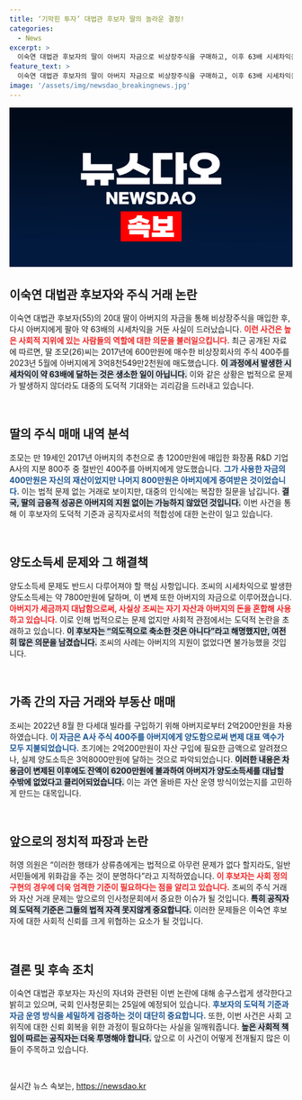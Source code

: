 ```yaml
---
title: ‘기막힌 투자’ 대법관 후보자 딸의 놀라운 결정!
categories:
  - News
excerpt: >
  이숙연 대법관 후보자의 딸이 아버지 자금으로 비상장주식을 구매하고, 이후 63배 시세차익을 실현한 사실이 드러나 논란이 일고 있다. 고위 공직자 후보자의 도덕적 기준에 의문이 제기되는 상황, 과연 어떤 후폭풍이 있을까?
feature_text: >
  이숙연 대법관 후보자의 딸이 아버지 자금으로 비상장주식을 구매하고, 이후 63배 시세차익을 실현한 사실이 드러나 논란이 일고 있다. 고위 공직자 후보자의 도덕적 기준에 의문이 제기되는 상황, 과연 어떤 후폭풍이 있을까?
image: '/assets/img/newsdao_breakingnews.jpg'
---
```


<p><img src="/assets/img/newsdao_breakingnews.jpg" alt="ranknews 속보" /></p>

<h2 data-ke-size="size26">이숙연 대법관 후보자와 주식 거래 논란</h2>

<p data-ke-size="size16">이숙연 대법관 후보자(55)의 20대 딸이 아버지의 자금을 통해 비상장주식을 매입한 후, 다시 아버지에게 팔아 약 63배의 시세차익을 거둔 사실이 드러났습니다. <b><span style="color: #ee2323;">이런 사건은 높은 사회적 지위에 있는 사람들의 역할에 대한 의문을 불러일으킵니다.</span></b> 최근 공개된 자료에 따르면, 딸 조모(26)씨는 2017년에 600만원에 매수한 비상장회사의 주식 400주를 2023년 5월에 아버지에게 3억8천549만2천원에 매도했습니다. <b><span style="background-color: #21538527;">이 과정에서 발생한 시세차익이 약 63배에 달하는 것은 생소한 일이 아닙니다.</span></b> 이와 같은 상황은 법적으로 문제가 발생하지 않더라도 대중의 도덕적 기대와는 괴리감을 드러내고 있습니다.</p>

<p data-ke-size="size16">&nbsp;</p>

<h2 data-ke-size="size26">딸의 주식 매매 내역 분석</h2>

<p data-ke-size="size16">조모는 만 19세인 2017년 아버지의 추천으로 총 1200만원에 매입한 화장품 R&D 기업 A사의 지분 800주 중 절반인 400주를 아버지에게 양도했습니다. <b><span style="color: #1a5490;">그가 사용한 자금의 400만원은 자신의 재산이었지만 나머지 800만원은 아버지에게 증여받은 것이었습니다.</span></b> 이는 법적 문제 없는 거래로 보이지만, 대중의 인식에는 복잡한 질문을 남깁니다. <b><span style="background-color: #21538527;">결국, 딸의 금융적 성공은 아버지의 지원 없이는 가능하지 않았던 것입니다.</span></b> 이번 사건을 통해 이 후보자의 도덕적 기준과 공직자로서의 적합성에 대한 논란이 일고 있습니다.</p>

<p data-ke-size="size16">&nbsp;</p>

<h2 data-ke-size="size26">양도소득세 문제와 그 해결책</h2>

<p data-ke-size="size16">양도소득세 문제도 반드시 다루어져야 할 핵심 사항입니다. 조씨의 시세차익으로 발생한 양도소득세는 약 7800만원에 달하며, 이 변제 또한 아버지의 자금으로 이루어졌습니다. <b><span style="color: #ee2323;">아버지가 세금까지 대납함으로써, 사실상 조씨는 자기 자산과 아버지의 돈을 혼합해 사용하고 있습니다.</span></b> 이로 인해 법적으로는 문제 없지만 사회적 관점에서는 도덕적 논란을 초래하고 있습니다. <b><span style="background-color: #21538527;">이 후보자는 “의도적으로 축소한 것은 아니다”라고 해명했지만, 여전히 많은 의문을 남겼습니다.</span></b> 조씨의 사례는 아버지의 지원이 없었다면 불가능했을 것입니다.</p>

<p data-ke-size="size16">&nbsp;</p>

<h2 data-ke-size="size26">가족 간의 자금 거래와 부동산 매매</h2>

<p data-ke-size="size16">조씨는 2022년 8월 한 다세대 빌라를 구입하기 위해 아버지로부터 2억200만원을 차용하였습니다. <b><span style="color: #1a5490;">이 자금은 A사 주식 400주를 아버지에게 양도함으로써 변제 대표 액수가 모두 지불되었습니다.</span></b> 초기에는 2억200만원이 자산 구입에 필요한 금액으로 알려졌으나, 실제 양도소득은 3억8000만원에 달하는 것으로 파악되었습니다. <b><span style="background-color: #21538527;">이러한 내용은 차용금이 변제된 이후에도 잔액이 6200만원에 불과하여 아버지가 양도소득세를 대납할 수밖에 없었다고 클리어되었습니다.</span></b> 이는 과연 올바른 자산 운영 방식이었는지를 고민하게 만드는 대목입니다.</p>

<p data-ke-size="size16">&nbsp;</p>

<h2 data-ke-size="size26">앞으로의 정치적 파장과 논란</h2>

<p data-ke-size="size16">허영 의원은 “이러한 행태가 상류층에게는 법적으로 아무런 문제가 없다 할지라도, 일반 서민들에게 위화감을 주는 것이 분명하다”라고 지적하였습니다. <b><span style="color: #ee2323;">이 후보자는 사회 정의 구현의 경우에 더욱 엄격한 기준이 필요하다는 점을 알리고 있습니다.</span></b> 조씨의 주식 거래와 자산 거래 문제는 앞으로의 인사청문회에서 중요한 이슈가 될 것입니다. <b><span style="background-color: #21538527;">특히 공직자의 도덕적 기준은 그들의 법적 자격 못지않게 중요합니다.</span></b> 이러한 문제들은 이숙연 후보자에 대한 사회적 신뢰를 크게 위협하는 요소가 될 것입니다.</p>

<p data-ke-size="size16">&nbsp;</p>

<h2 data-ke-size="size26">결론 및 후속 조치</h2>

<p data-ke-size="size16">이숙연 대법관 후보자는 자신의 자녀와 관련된 이번 논란에 대해 송구스럽게 생각한다고 밝히고 있으며, 국회 인사청문회는 25일에 예정되어 있습니다. <b><span style="color: #1a5490;">후보자의 도덕적 기준과 자금 운영 방식을 세밀하게 검증하는 것이 대단히 중요합니다.</span></b> 또한, 이번 사건은 사회 고위직에 대한 신뢰 회복을 위한 과정이 필요하다는 사실을 일깨워줍니다. <b><span style="background-color: #21538527;">높은 사회적 책임이 따르는 공직자는 더욱 투명해야 합니다.</span></b> 앞으로 이 사건이 어떻게 전개될지 많은 이들이 주목하고 있습니다.</p>

<p data-ke-size="size16">&nbsp;</p>
실시간 뉴스 속보는, <a href="https://newsdao.kr" rel="dofollow">https://newsdao.kr</a>


